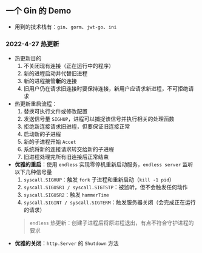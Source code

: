 ## 一个 Gin 的 Demo

- 用到的技术栈有：`gin`、`gorm`、`jwt-go`、`ini`

### 2022-4-27 热更新

- 热更新目的
  1. 不关闭现有连接（正在运行中的程序）
  2. 新的进程启动并代替旧进程
  3. 新的进程接管**新**的连接
  4. 旧用户仍在请求旧连接时要保持连接，新用户应请求新进程，不可拒绝请求
- 热更新重启流程：
  1. 替换可执行文件或修改配置
  2. 发送信号量 `SIGHUP`，进程可以捕捉该信号并执行相关的处理函数
  3. 拒绝新连接请求旧进程，但要保证旧连接正常
  4. 启动新的子进程
  5. 新的子进程开始 `Accet`
  6. 系统将新的连接请求转交给新的子进程
  7. 旧进程处理完所有旧连接后正常结束 
- **优雅的重启**：使用 `endless` 实现零停机重新启动服务，`endless server` 监听以下几种信号量
  1. `syscall.SIGHUP`：触发 `fork` 子进程和重新启动（`kill -1 pid`）
  2. `syscall.SIGUSR1 / syscall.SIGTSTP`：被监听，但不会触发任何动作
  3. `syscall.SIGUSR2`：触发 `hammerTime`
  4. `syscall.SIGINT / syscall.SIGTERM`：触发服务器关闭（会完成正在运行的请求）
  > `endless` 热更新：创建子进程后将原进程退出，有点不符合守护进程的要求
- **优雅的关闭**：`http.Server` 的 `Shutdown` 方法
  


   